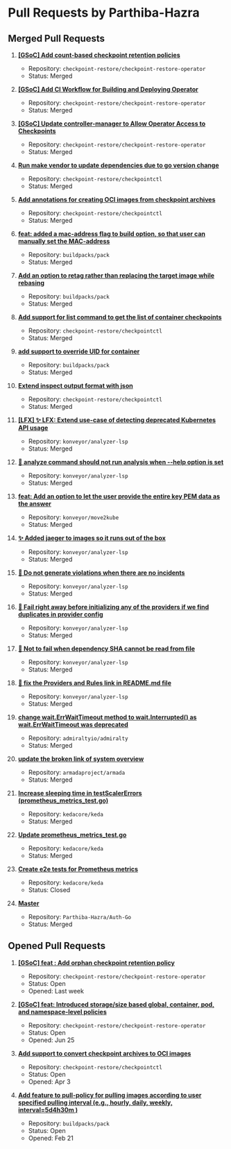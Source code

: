 # Pull Requests by Parthiba-Hazra

## Merged Pull Requests

1. **[[GSoC] Add count-based checkpoint retention policies](https://github.com/checkpoint-restore/checkpoint-restore-operator/pull/5)**
   - Repository: `checkpoint-restore/checkpoint-restore-operator`
   - Status: Merged

2. **[[GSoC] Add CI Workflow for Building and Deploying Operator](https://github.com/checkpoint-restore/checkpoint-restore-operator/pull/4)**
   - Repository: `checkpoint-restore/checkpoint-restore-operator`
   - Status: Merged

3. **[[GSoC] Update controller-manager to Allow Operator Access to Checkpoints](https://github.com/checkpoint-restore/checkpoint-restore-operator/pull/3)**
   - Repository: `checkpoint-restore/checkpoint-restore-operator`
   - Status: Merged

4. **[Run make vendor to update dependencies due to go version change](https://github.com/checkpoint-restore/checkpointctl/pull/133)**
   - Repository: `checkpoint-restore/checkpointctl`
   - Status: Merged

5. **[Add annotations for creating OCI images from checkpoint archives](https://github.com/checkpoint-restore/checkpointctl/pull/127)**
   - Repository: `checkpoint-restore/checkpointctl`
   - Status: Merged

6. **[feat: added a mac-address flag to build option, so that user can manually set the MAC-address](https://github.com/buildpacks/pack/pull/2028)**
   - Repository: `buildpacks/pack`
   - Status: Merged

7. **[Add an option to retag rather than replacing the target image while rebasing](https://github.com/buildpacks/pack/pull/2023)**
   - Repository: `buildpacks/pack`
   - Status: Merged

8. **[Add support for list command to get the list of container checkpoints](https://github.com/checkpoint-restore/checkpointctl/pull/115)**
   - Repository: `checkpoint-restore/checkpointctl`
   - Status: Merged

9. **[add support to override UID for container](https://github.com/buildpacks/pack/pull/2017)**
   - Repository: `buildpacks/pack`
   - Status: Merged

10. **[Extend inspect output format with json](https://github.com/checkpoint-restore/checkpointctl/pull/113)**
    - Repository: `checkpoint-restore/checkpointctl`
    - Status: Merged

11. **[[LFX] ✨ LFX: Extend use-case of detecting deprecated Kubernetes API usage](https://github.com/konveyor/analyzer-lsp/pull/441)**
    - Repository: `konveyor/analyzer-lsp`
    - Status: Merged

12. **[🐛 analyze command should not run analysis when --help option is set](https://github.com/konveyor/analyzer-lsp/pull/307)**
    - Repository: `konveyor/analyzer-lsp`
    - Status: Merged

13. **[feat: Add an option to let the user provide the entire key PEM data as the answer](https://github.com/konveyor/move2kube/pull/1078)**
    - Repository: `konveyor/move2kube`
    - Status: Merged

14. **[✨ Added jaeger to images so it runs out of the box](https://github.com/konveyor/analyzer-lsp/pull/297)**
    - Repository: `konveyor/analyzer-lsp`
    - Status: Merged

15. **[🐛 Do not generate violations when there are no incidents](https://github.com/konveyor/analyzer-lsp/pull/281)**
    - Repository: `konveyor/analyzer-lsp`
    - Status: Merged

16. **[🐛 Fail right away before initializing any of the providers if we find duplicates in provider config](https://github.com/konveyor/analyzer-lsp/pull/275)**
    - Repository: `konveyor/analyzer-lsp`
    - Status: Merged

17. **[🐛 Not to fail when dependency SHA cannot be read from file](https://github.com/konveyor/analyzer-lsp/pull/272)**
    - Repository: `konveyor/analyzer-lsp`
    - Status: Merged

18. **[📖 fix the Providers and Rules link in README.md file](https://github.com/konveyor/analyzer-lsp/pull/271)**
    - Repository: `konveyor/analyzer-lsp`
    - Status: Merged

19. **[change wait.ErrWaitTimeout method to wait.Interrupted() as wait.ErrWaitTimeout was deprecated](https://github.com/admiraltyio/admiralty/pull/190)**
    - Repository: `admiraltyio/admiralty`
    - Status: Merged

20. **[update the broken link of system overview](https://github.com/armadaproject/armada/pull/2693)**
    - Repository: `armadaproject/armada`
    - Status: Merged

21. **[Increase sleeping time in testScalerErrors (prometheus_metrics_test.go)](https://github.com/kedacore/keda/pull/4481)**
    - Repository: `kedacore/keda`
    - Status: Merged

22. **[Update prometheus_metrics_test.go](https://github.com/kedacore/keda/pull/4437)**
    - Repository: `kedacore/keda`
    - Status: Merged

23. **[Create e2e tests for Prometheus metrics](https://github.com/kedacore/keda/pull/4416)**
    - Repository: `kedacore/keda`
    - Status: Closed

24. **[Master](https://github.com/Parthiba-Hazra/Auth-Go/pull/2)**
    - Repository: `Parthiba-Hazra/Auth-Go`
    - Status: Merged

## Opened Pull Requests

1. **[[GSoC] feat : Add orphan checkpoint retention policy](https://github.com/checkpoint-restore/checkpoint-restore-operator/pull/28)**
   - Repository: `checkpoint-restore/checkpoint-restore-operator`
   - Status: Open
   - Opened: Last week

2. **[[GSoC] feat: Introduced storage/size based global, container, pod, and namespace-level policies](https://github.com/checkpoint-restore/checkpoint-restore-operator/pull/6)**
   - Repository: `checkpoint-restore/checkpoint-restore-operator`
   - Status: Open
   - Opened: Jun 25

3. **[Add support to convert checkpoint archives to OCI images](https://github.com/checkpoint-restore/checkpointctl/pull/125)**
   - Repository: `checkpoint-restore/checkpointctl`
   - Status: Open
   - Opened: Apr 3

4. **[Add feature to pull-policy for pulling images according to user specified pulling interval (e.g., hourly, daily, weekly, interval=5d4h30m )](https://github.com/buildpacks/pack/pull/2075)**
   - Repository: `buildpacks/pack`
   - Status: Open
   - Opened: Feb 21
